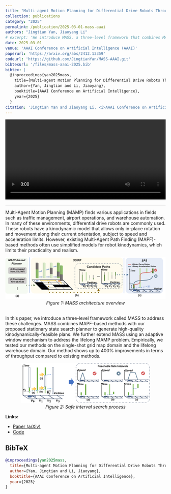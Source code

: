 ```yaml
---
title: "Multi-agent Motion Planning for Differential Drive Robots Through Stationary State Search"
collection: publications
category: "2025"
permalink: /publication/2025-03-01-mass-aaai
authors: "Jingtian Yan, Jiaoyang Li"
# excerpt: 'We introduce MASS, a three-level framework that combines MAPF-based methods with stationary state search to generate high-quality kinodynamically-feasible plans for differential drive robots. Our method shows up to 400% improvements in throughput compared to existing methods.'
date: 2025-03-01
venue: 'AAAI Conference on Artificial Intelligence (AAAI)'
paperurl: 'https://arxiv.org/abs/2412.13359'
codeurl: 'https://github.com/JingtianYan/MASS-AAAI.git'
bibtexurl: '/files/mass-aaai-2025.bib'
bibtex: |
  @inproceedings{yan2025mass,
    title={Multi-agent Motion Planning for Differential Drive Robots Through Stationary State Search},
    author={Yan, Jingtian and Li, Jiaoyang},
    booktitle={AAAI Conference on Artificial Intelligence},
    year={2025}
  }
citation: 'Jingtian Yan and Jiaoyang Li. <i>AAAI Conference on Artificial Intelligence</i>. 2025'
---
```


<video width="100%" controls>
  <source src="/files/MASS-mapf-def-video.mp4" type="video/mp4">
  Your browser does not support the video tag.
</video>

---

Multi-Agent Motion Planning (MAMP) finds various applications in fields such as traffic management, airport operations, and warehouse automation. In many of these environments, differential drive robots are commonly used. These robots have a kinodynamic model that allows only in-place rotation and movement along their current orientation, subject to speed and acceleration limits. However, existing Multi-Agent Path Finding (MAPF)-based methods often use simplified models for robot kinodynamics, which limits their practicality and realism. 

<div style="text-align: center;">
<img src="/files/method_overview.png" alt="MASS Architecture" style="max-width: 100%; height: auto;">
<br><em>Figure 1: MASS architecture overview</em>
</div>
<br>


In this paper, we introduce a three-level framework called MASS to address these challenges. MASS combines MAPF-based methods with our proposed stationary state search planner to generate high-quality kinodynamically-feasible plans. We further extend MASS using an adaptive window mechanism to address the lifelong MAMP problem. Empirically, we tested our methods on the single-shot grid map domain and the lifelong warehouse domain. Our method shows up to 400% improvements in terms of throughput compared to existing methods.

<div style="text-align: center;">
<img src="/files/interval_search-v5.png" alt="MASS search" style="max-width: 80%; height: auto;">
<br><em>Figure 2: Safe interval search process</em>
</div>

**Links:**
- [Paper (arXiv)](https://arxiv.org/abs/2412.13359)
- [Code](https://github.com/JingtianYan/MASS-AAAI)

## BibTeX

```bibtex
@inproceedings{yan2025mass,
  title={Multi-agent Motion Planning for Differential Drive Robots Through Stationary State Search},
  author={Yan, Jingtian and Li, Jiaoyang},
  booktitle={AAAI Conference on Artificial Intelligence},
  year={2025}
}
```
